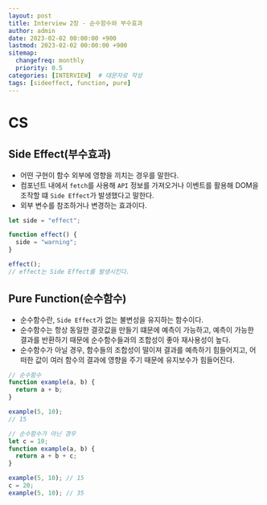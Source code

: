 ```yaml
---
layout: post
title: Interview 2장 - 순수함수와 부수효과
author: admin
date: 2023-02-02 00:00:00 +900
lastmod: 2023-02-02 00:00:00 +900
sitemap:
  changefreq: monthly
  priority: 0.5
categories: [INTERVIEW]  # 대문자로 작성
tags: [sideeffect, function, pure]
---
```

# CS

## Side Effect(부수효과)

- 어떤 구현이 함수 외부에 영향을 끼치는 경우를 말한다.
- 컴포넌트 내에서 `fetch`를 사용해 `API` 정보를 가져오거나 이벤트를 활용해 DOM을 조작할 떄 `Side Effect`가 발생했다고 말한다.
- 외부 변수를 참조하거나 변경하는 효과이다.

```jsx
let side = "effect";

function effect() {
  side = "warning";
}

effect();
// effect는 Side Effect를 발생시킨다.
```

## Pure Function(순수함수)

- 순수함수란, `Side Effect`가 없는 불변성을 유지하는 함수이다.
- 순수함수는 항상 동일한 결괏값을 만들기 떄문에 예측이 가능하고, 예측이 가능한 결과를 반환하기 때문에 순수함수들과의 조합성이 좋아 재사용성이 높다.
- 순수함수가 아닐 경우, 함수들의 조합성이 떨이져 결과를 예측하기 힘들어지고, 어떠한 값이 여러 함수의 결과에 영향을 주기 때문에 유지보수가 힘들어진다.

```jsx
// 순수함수
function example(a, b) {
  return a + b;
}

example(5, 10);
// 15
```

```jsx
// 순수함수가 아닌 경우
let c = 10;
function example(a, b) {
  return a + b + c;
}

example(5, 10); // 15
c = 20;
example(5, 10); // 35
```
